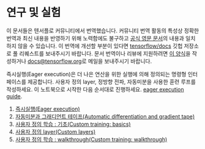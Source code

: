 # 연구 및 실험

이 문서들은 텐서플로 커뮤니티에서 번역했습니다. 커뮤니티 번역 활동의 특성상 정확한 번역과 최신 내용을 반영하기 위해 노력함에도
불구하고 [공식 영문 문서](https://www.tensorflow.org/?hl=en)의 내용과 일치하지 않을 수 있습니다.
이 번역에 개선할 부분이 있다면
[tensorflow/docs](https://github.com/tensorflow/docs) 깃헙 저장소로 풀 리퀘스트를 보내주시기 바랍니다.
문서 번역이나 리뷰에 지원하려면 [이 양식](https://bit.ly/tf-translate)을
작성하거나
[docs@tensorflow.org](https://groups.google.com/a/tensorflow.org/forum/#!forum/docs)로
메일을 보내주시기 바랍니다.

즉시실행(Eager execution)은 더 나은 연산을 위한 실행에 의해 정의되는 명령형 인터페이스를 제공합니다. 
사용자 정의 layer, 정방향 전파, 자동미분을 사용한 훈련 루프를 작성하세요. 이 노트북으로 시작한 다음 순서대로 진행하세요.
[eager execution guide](../../guide/eager).

1. [즉시실행(Eager execution)](eager_basics.ipynb)
2. [자동미분과 그래디언트 테이프(Automatic differentiation and gradient tape)](automatic_differentiation.ipynb)
3. [사용자 정의 학습 : 기초(Custom training: basics)](custom_training.ipynb)
4. [사용자 정의 layer(Custom layers)](custom_layers.ipynb)
5. [사용자 정의 학습 : walkthrough(Custom training: walkthrough)](custom_training_walkthrough.ipynb)

